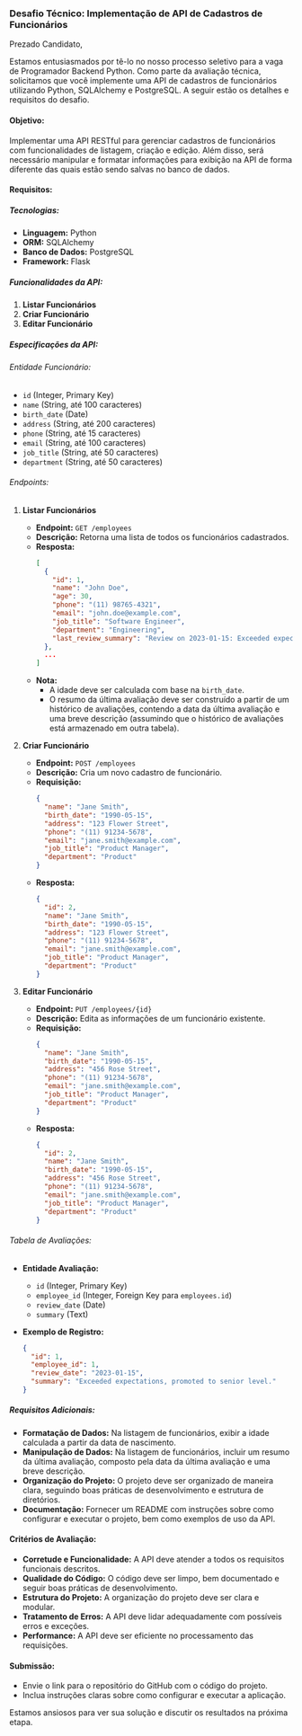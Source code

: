 ### Desafio Técnico: Implementação de API de Cadastros de Funcionários

Prezado Candidato,

Estamos entusiasmados por tê-lo no nosso processo seletivo para a vaga de Programador Backend Python. Como parte da avaliação técnica, solicitamos que você implemente uma API de cadastros de funcionários utilizando Python, SQLAlchemy e PostgreSQL. A seguir estão os detalhes e requisitos do desafio.

#### Objetivo:
Implementar uma API RESTful para gerenciar cadastros de funcionários com funcionalidades de listagem, criação e edição. Além disso, será necessário manipular e formatar informações para exibição na API de forma diferente das quais estão sendo salvas no banco de dados.

#### Requisitos:

##### Tecnologias:
- **Linguagem:** Python
- **ORM:** SQLAlchemy
- **Banco de Dados:** PostgreSQL
- **Framework:** Flask

##### Funcionalidades da API:
1. **Listar Funcionários**
2. **Criar Funcionário**
3. **Editar Funcionário**

##### Especificações da API:

###### Entidade Funcionário:
- `id` (Integer, Primary Key)
- `name` (String, até 100 caracteres)
- `birth_date` (Date)
- `address` (String, até 200 caracteres)
- `phone` (String, até 15 caracteres)
- `email` (String, até 100 caracteres)
- `job_title` (String, até 50 caracteres)
- `department` (String, até 50 caracteres)

###### Endpoints:
1. **Listar Funcionários**
   - **Endpoint:** `GET /employees`
   - **Descrição:** Retorna uma lista de todos os funcionários cadastrados.
   - **Resposta:** 
     ```json
     [
       {
         "id": 1,
         "name": "John Doe",
         "age": 30,
         "phone": "(11) 98765-4321",
         "email": "john.doe@example.com",
         "job_title": "Software Engineer",
         "department": "Engineering",
         "last_review_summary": "Review on 2023-01-15: Exceeded expectations, promoted to senior level."
       },
       ...
     ]
     ```
   - **Nota:** 
     - A idade deve ser calculada com base na `birth_date`.
     - O resumo da última avaliação deve ser construído a partir de um histórico de avaliações, contendo a data da última avaliação e uma breve descrição (assumindo que o histórico de avaliações está armazenado em outra tabela).

2. **Criar Funcionário**
   - **Endpoint:** `POST /employees`
   - **Descrição:** Cria um novo cadastro de funcionário.
   - **Requisição:** 
     ```json
     {
       "name": "Jane Smith",
       "birth_date": "1990-05-15",
       "address": "123 Flower Street",
       "phone": "(11) 91234-5678",
       "email": "jane.smith@example.com",
       "job_title": "Product Manager",
       "department": "Product"
     }
     ```
   - **Resposta:** 
     ```json
     {
       "id": 2,
       "name": "Jane Smith",
       "birth_date": "1990-05-15",
       "address": "123 Flower Street",
       "phone": "(11) 91234-5678",
       "email": "jane.smith@example.com",
       "job_title": "Product Manager",
       "department": "Product"
     }
     ```

3. **Editar Funcionário**
   - **Endpoint:** `PUT /employees/{id}`
   - **Descrição:** Edita as informações de um funcionário existente.
   - **Requisição:** 
     ```json
     {
       "name": "Jane Smith",
       "birth_date": "1990-05-15",
       "address": "456 Rose Street",
       "phone": "(11) 91234-5678",
       "email": "jane.smith@example.com",
       "job_title": "Product Manager",
       "department": "Product"
     }
     ```
   - **Resposta:** 
     ```json
     {
       "id": 2,
       "name": "Jane Smith",
       "birth_date": "1990-05-15",
       "address": "456 Rose Street",
       "phone": "(11) 91234-5678",
       "email": "jane.smith@example.com",
       "job_title": "Product Manager",
       "department": "Product"
     }
     ```

###### Tabela de Avaliações:
- **Entidade Avaliação:**
  - `id` (Integer, Primary Key)
  - `employee_id` (Integer, Foreign Key para `employees.id`)
  - `review_date` (Date)
  - `summary` (Text)

- **Exemplo de Registro:**
  ```json
  {
    "id": 1,
    "employee_id": 1,
    "review_date": "2023-01-15",
    "summary": "Exceeded expectations, promoted to senior level."
  }
  ```

##### Requisitos Adicionais:
- **Formatação de Dados:** Na listagem de funcionários, exibir a idade calculada a partir da data de nascimento.
- **Manipulação de Dados:** Na listagem de funcionários, incluir um resumo da última avaliação, composto pela data da última avaliação e uma breve descrição.
- **Organização do Projeto:** O projeto deve ser organizado de maneira clara, seguindo boas práticas de desenvolvimento e estrutura de diretórios.
- **Documentação:** Fornecer um README com instruções sobre como configurar e executar o projeto, bem como exemplos de uso da API.

#### Critérios de Avaliação:
- **Corretude e Funcionalidade:** A API deve atender a todos os requisitos funcionais descritos.
- **Qualidade do Código:** O código deve ser limpo, bem documentado e seguir boas práticas de desenvolvimento.
- **Estrutura do Projeto:** A organização do projeto deve ser clara e modular.
- **Tratamento de Erros:** A API deve lidar adequadamente com possíveis erros e exceções.
- **Performance:** A API deve ser eficiente no processamento das requisições.

#### Submissão:
- Envie o link para o repositório do GitHub com o código do projeto.
- Inclua instruções claras sobre como configurar e executar a aplicação.

Estamos ansiosos para ver sua solução e discutir os resultados na próxima etapa.
